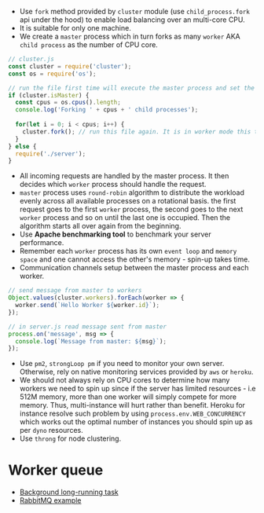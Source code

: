 * Use `fork` method provided by `cluster` module (use `child_process.fork` api under the hood) to enable load balancing over an multi-core CPU.
* It is suitable for only one machine.
* We create a `master` process which in turn forks as many `worker` AKA `child process` as the number of CPU core.

```javascript
// cluster.js
const cluster = require('cluster');
const os = require('os');

// run the file first time will execute the master process and set the isMaster true
if (cluster.isMaster) {
  const cpus = os.cpus().length;
  console.log('Forking ' + cpus + ' child processes');
  
  for(let i = 0; i < cpus; i++) {
    cluster.fork(); // run this file again. It is in worker mode this time and 'isMaster' is false
  }
} else {
  require('./server');
}
```


* All incoming requests are handled by the master process. It then decides which `worker` process should handle the request.
* `master` process uses `round-robin` algorithm to distribute the workload evenly across all available processes on a rotational basis.
  the first request goes to the first `worker` process, the second goes to the next `worker` process and so on until the last one is occupied.
  Then the algorithm starts all over again from the beginning.
* Use **Apache benchmarking tool** to benchmark your server performance.
* Remember each `worker` process has its own `event loop` and `memory space` and one cannot access the other's memory - spin-up takes time.
* Communication channels setup between the master process and each worker.
```javascript
// send message from master to workers
Object.values(cluster.workers).forEach(worker => {
  worker.send(`Hello Worker ${worker.id}`);
});

// in server.js read message sent from master
process.on('message', msg => {
  console.log(`Message from master: ${msg}`);
});
```
* Use `pm2`, `strongLoop pm` if you need to monitor your own server. Otherwise, rely on native monitoring services provided by `aws` or `heroku`.
* We should not always rely on CPU cores to determine how many workers we need to spin up since if the server has limited resources - i.e 512M memory, more than one worker will simply compete for more memory. Thus, multi-instance will hurt rather than benefit. Heroku for instance resolve such problem by using `process.env.WEB_CONCURRENCY` which works out the optimal number of instances you should spin up as per `dyno` resources.
* Use `throng` for node clustering.

# Worker queue
* [Background long-running task](https://devcenter.heroku.com/articles/background-jobs-queueing)
* [RabbitMQ example](https://devcenter.heroku.com/articles/asynchronous-web-worker-model-using-rabbitmq-in-node)


